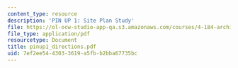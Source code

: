 ```yaml
---
content_type: resource
description: 'PIN UP 1: Site Plan Study'
file: https://ol-ocw-studio-app-qa.s3.amazonaws.com/courses/4-184-architectural-design-workshops-computational-design-for-housing-spring-2002/7ef2ee5443033619a5fbb2bba67735bc_pinup1_directions.pdf
file_type: application/pdf
resourcetype: Document
title: pinup1_directions.pdf
uid: 7ef2ee54-4303-3619-a5fb-b2bba67735bc
---
```

